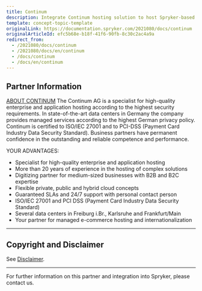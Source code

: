 ```yaml
---
title: Continum
description: Integrate Continum hosting solution to host Spryker-based project.
template: concept-topic-template
originalLink: https://documentation.spryker.com/2021080/docs/continum
originalArticleId: efc5b68e-b18f-41f6-90fb-8c30c2ac4a9a
redirect_from:
  - /2021080/docs/continum
  - /2021080/docs/en/continum
  - /docs/continum
  - /docs/en/continum
---
```


## Partner Information

 [ABOUT CONTINUM](https://www.continum.net/de/) 
The Continum AG is a specialist for high-quality enterprise and application hosting according to the highest security requirements. In state-of-the-art data centers in Germany the company provides managed services according to the highest German privacy policy. Continum is certified to ISO/IEC 27001 and to PCI-DSS (Payment Card Industry Data Security Standard). Business partners have permanent confidence in the outstanding and reliable competence and performance. 
 
 YOUR ADVANTAGES: 

* Specialist for high-quality enterprise and application hosting
* More than 20 years of experience in the hosting of complex solutions
* Digitizing partner for medium-sized businesses with B2B and B2C expertise
* Flexible private, public and hybrid cloud concepts
* Guaranteed SLAs and 24/7 support with personal contact person
* ISO/IEC 27001 and PCI DSS (Payment Card Industry Data Security Standard)
* Several data centers in Freiburg i.Br., Karlsruhe and Frankfurt/Main
* Your partner for managed e-commerce hosting and internationalization 
---

## Copyright and Disclaimer

See [Disclaimer](https://github.com/spryker/spryker-documentation).

---
For further information on this partner and integration into Spryker, please contact us.

<div class="hubspot-form js-hubspot-form" data-portal-id="2770802" data-form-id="163e11fb-e833-4638-86ae-a2ca4b929a41" id="hubspot-1"></div>




